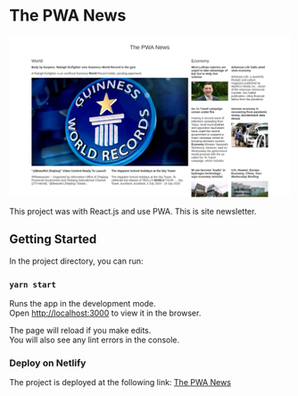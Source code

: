 # The PWA News

<img src=".github/the-pwa-frontend.png" alt="The PWA News Homepage">

This project was with React.js and use PWA. This is site newsletter.

## Getting Started

In the project directory, you can run:

### `yarn start`

Runs the app in the development mode.\
Open [http://localhost:3000](http://localhost:3000) to view it in the browser.

The page will reload if you make edits.\
You will also see any lint errors in the console.

### Deploy on Netlify

The project is deployed at the following link: [The PWA News]()
